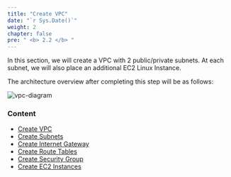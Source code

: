 ```yaml
---
title: "Create VPC"
date: "`r Sys.Date()`"
weight: 2
chapter: false
pre: " <b> 2.2 </b> "
---
```


In this section, we will create a VPC with 2 public/private subnets. At each subnet, we will also place an additional EC2 Linux Instance.

The architecture overview after completing this step will be as follows:

![vpc-diagram](/images/diagrams/vpc-diagram.png)

### Content

- [Create VPC](2.2.1.create-vpc/)
- [Create Subnets](2.2.2.create-subnets/)
- [Create Internet Gateway](2.2.3.create-igw/)
- [Create Route Tables](2.2.4.create-rtbs/)
- [Create Security Group](2.2.5.create-sec-groups/)
- [Create EC2 Instances](2.2.6.create-ec2-instances/)
